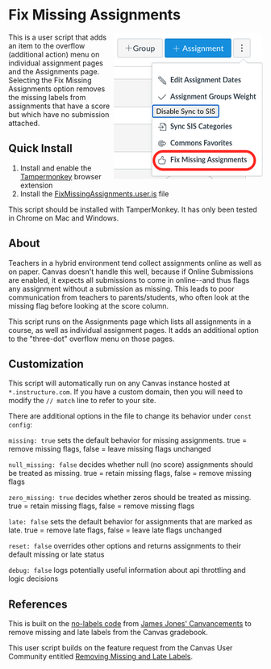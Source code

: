 # Fix Missing Assignments
<img src="./FixMissingAssignment-Menu.png?raw=true" align="right" alt="image of Fix Missing Assignments menu on Assignments page"/>This is a user script that adds an item to the overflow (additional action) menu on individual assignment pages and the Assignments page. Selecting the Fix Missing Assignments option removes the missing labels from assignments that have a score but which have no submission attached.

## Quick Install
1. Install and enable the [Tampermonkey](http://tampermonkey.net/) browser extension
2. Install the [FixMissingAssignments.user.js](https://github.com/agessaman/canvas-tools/raw/main/fix-missing/FixMissingAssignments.user.js) file

This script should be installed with TamperMonkey. It has only been tested in Chrome on Mac and Windows.

## About
Teachers in a hybrid environment tend collect assignments online as well as on paper. Canvas doesn't handle this well, because if Online Submissions are enabled, it expects all submissions to come in online--and thus flags any assignment without a submission as missing. This leads to poor communication from teachers to parents/students, who often look at the missing flag before looking at the score column.

This script runs on the Assignments page which lists all assignments in a course, as well as individual assignment pages. It adds an additional option to the "three-dot" overflow menu on those pages.

## Customization
This script will automatically run on any Canvas instance hosted at ``*.instructure.com``. If you have a custom domain, then you will need to modify the ``// match`` line to refer to your site.

There are additional options in the file to change its behavior under ``const config``:

``missing: true`` sets the default behavior for missing assignments. true = remove missing flags, false = leave missing flags unchanged

``null_missing: false`` decides whether null (no score) assignments should be treated as missing. true = retain missing flags, false = remove missing flags

``zero_missing: true`` decides whether zeros should be treated as missing. true = retain missing flags, false = remove missing flags

``late: false`` sets the default behavior for assignments that are marked as late. true = remove late flags, false = leave late flags unchanged

``reset: false`` overrides other options and returns assignments to their default missing or late status

``debug: false`` logs potentially useful information about api throttling and logic decisions


## References

This is built on the [no-labels code](https://github.com/jamesjonesmath/canvancement/blob/master/grades/no-labels/no-labels.js) from [James Jones' Canvancements](https://github.com/jamesjonesmath/canvancement/) to remove missing and late labels from the Canvas gradebook.

This user script builds on the feature request from the Canvas User Community entitled [Removing Missing and Late Labels](https://community.canvaslms.com/t5/Developers-Group/Removing-Missing-and-Late-Labels/bc-p/438733#M964).
